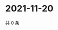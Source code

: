 # 2021-11-20

共 0 条

<!-- BEGIN WEIBO -->
<!-- 最后更新时间 Sat Nov 20 2021 10:27:38 GMT+0800 (China Standard Time) -->

<!-- END WEIBO -->
